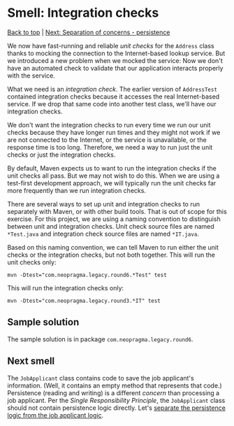 # Smell: Integration checks

[Back to top](notes.md) | [Next: Separation of concerns - persistence](notes-persistence.md)

We now have fast-running and reliable _unit checks_ for the ```Address``` class thanks to mocking the connection to the Internet-based lookup service. But we introduced a new problem when we mocked the service: Now we don't have an automated check to validate that our application interacts properly with the service.

What we need is an _integration check_. The earlier version of ```AddressTest``` contained integration checks because it accesses the real Internet-based service. If we drop that same code into another test class, we'll have our integration checks. 

We don't want the integration checks to run every time we run our unit checks because they have longer run times and they might not work if we are not connected to the Internet, or the service is unavailable, or the response time is too long. Therefore, we need a way to run just the unit checks or just the integration checks.

By default, Maven expects us to want to run the integration checks if the unit checks all pass. But we may not wish to do this. When we are using a test-first development approach, we will typically run the unit checks far more frequently than we run integration checks. 

There are several ways to set up unit and integration checks to run separately with Maven, or with other build tools. That is out of scope for this exercise. For this project, we are using a naming convention to distinguish between unit and integration checks. Unit check source files are named ```*Test.java``` and integration check source files are named ```*IT.java```. 

Based on this naming convention, we can tell Maven to run either the unit checks or the integration checks, but not both together. This will run the unit checks only:

```shell
mvn -Dtest="com.neopragma.legacy.round6.*Test" test
```

This will run the integration checks only:

```shell
mvn -Dtest="com.neopragma.legacy.round3.*IT" test
```

## Sample solution

The sample solution is in package ```com.neopragma.legacy.round6```.

## Next smell

The ```JobApplicant``` class contains code to save the job applicant's information. (Well, it contains an empty method that represents that code.) Persistence (reading and writing) is a different _concern_ than processing a job applicant. Per the _Single Responsibility Principle_, the ```JobApplicant``` class should not contain persistence logic directly. Let's [separate the persistence logic from the job applicant logic](notes-persistence.md).
